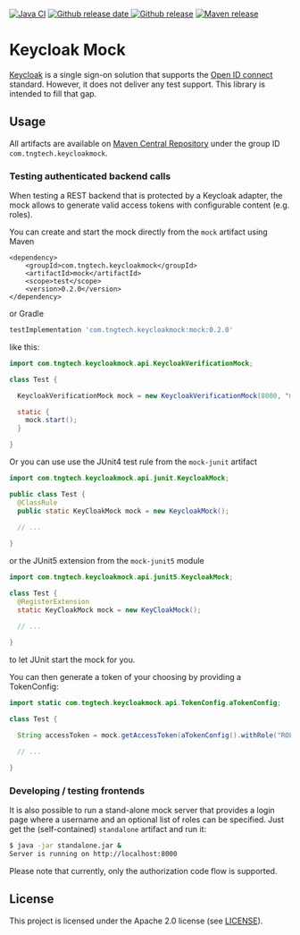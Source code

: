 [![Java CI](https://github.com/TNG/keycloak-mock/workflows/Java%20CI/badge.svg?branch=master)](https://github.com/TNG/keycloak-mock/actions?query=branch%3Amaster)
[![Github release date](https://img.shields.io/github/release-date/TNG/keycloak-mock.svg?logo=github)
 ![Github release](https://img.shields.io/github/release/TNG/keycloak-mock.svg?logo=github)](https://github.com/TNG/keycloak-mock/releases)
[![Maven release](https://img.shields.io/maven-central/v/com.tngtech.keycloakmock/mock)](https://search.maven.org/search?q=com.tngtech.keycloakmock)
# Keycloak Mock

[Keycloak](https://www.keycloak.org) is a single sign-on solution that supports the
[Open ID connect](https://openid.net/connect/) standard. However, it does not deliver any
test support. This library is intended to fill that gap.

## Usage

All artifacts are available on [Maven Central Repository](https://search.maven.org/) under the
group ID `com.tngtech.keycloakmock`.

### Testing authenticated backend calls

When testing a REST backend that is protected by a Keycloak adapter, the mock allows to generate
valid access tokens with configurable content (e.g. roles).

You can create and start the mock directly from the `mock` artifact using Maven

```maven
<dependency>
    <groupId>com.tngtech.keycloakmock</groupId>
    <artifactId>mock</artifactId>
    <scope>test</scope>
    <version>0.2.0</version>
</dependency>
```

or Gradle

```gradle
testImplementation 'com.tngtech.keycloakmock:mock:0.2.0'
```

like this:

```java
import com.tngtech.keycloakmock.api.KeycloakVerificationMock;

class Test {

  KeycloakVerificationMock mock = new KeycloakVerificationMock(8000, "master");

  static {
    mock.start();
  }

}
```

Or you can use use the JUnit4 test rule from the `mock-junit` artifact

```java
import com.tngtech.keycloakmock.api.junit.KeycloakMock;

public class Test {
  @ClassRule
  public static KeyCloakMock mock = new KeycloakMock();

  // ...
    
}
```

or the JUnit5 extension from the `mock-junit5` module

```java
import com.tngtech.keycloakmock.api.junit5.KeycloakMock;

class Test {
  @RegisterExtension
  static KeyCloakMock mock = new KeyCloakMock();

  // ...
    
}
```

to let JUnit start the mock for you.

You can then generate a token of your choosing by providing a TokenConfig:

```java
import static com.tngtech.keycloakmock.api.TokenConfig.aTokenConfig;

class Test {

  String accessToken = mock.getAccessToken(aTokenConfig().withRole("ROLE_ADMIN").build());

  // ...

}
```

### Developing / testing frontends

It is also possible to run a stand-alone mock server that provides a login page where a username
and an optional list of roles can be specified. Just get the (self-contained) `standalone` artifact
and run it:

```bash
$ java -jar standalone.jar &
Server is running on http://localhost:8000
```

Please note that currently, only the authorization code flow is supported.

## License

This project is licensed under the Apache 2.0 license (see [LICENSE](LICENSE)).
